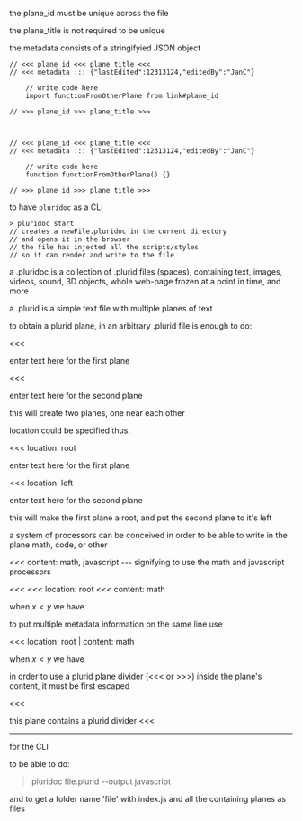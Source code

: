 the plane_id must be unique across the file

the plane_title is not required to be unique

the metadata consists of a stringifyied JSON object


    // <<< plane_id <<< plane_title <<<
    // <<< metadata ::: {"lastEdited":12313124,"editedBy":"JanC"}

        // write code here
        import functionFromOtherPlane from link#plane_id

    // >>> plane_id >>> plane_title >>>



    // <<< plane_id <<< plane_title <<<
    // <<< metadata ::: {"lastEdited":12313124,"editedBy":"JanC"}

        // write code here
        function functionFromOtherPlane() {}

    // >>> plane_id >>> plane_title >>>


to have `pluridoc` as a CLI

    > pluridoc start
    // creates a newFile.pluridoc in the current directory
    // and opens it in the browser
    // the file has injected all the scripts/styles
    // so it can render and write to the file




a .pluridoc is a collection of .plurid files (spaces), containing text,
images, videos, sound, 3D objects, whole web-page frozen at a point in time,
and more

a .plurid is a simple text file with multiple planes of text

to obtain a plurid plane, in an arbitrary .plurid file is enough to do:

<<<

enter text here for the first plane

>>>

<<<

enter text here for the second plane

>>>


this will create two planes, one near each other

location could be specified thus:

<<< location: root

enter text here for the first plane

>>>

<<< location: left

enter text here for the second plane

>>>

this will make the first plane a root, and put the second plane to it's left


a system of processors can be conceived in order to be able to write in the plane
math, code, or other

<<< content: math, javascript    --- signifying to use the math and javascript processors


<<<
<<< location: root
<<< content: math

when $x < y$ we have

>>>

to put multiple metadata information on the same line use |

<<< location: root | content: math

when $x < y$ we have

>>>


in order to use a plurid plane divider (<<< or >>>) inside the plane's content,
it must be first escaped

<<<

this plane contains a plurid divider \<<<

>>>





---

for the CLI

to be able to do:

> pluridoc file.plurid --output javascript

and to get a folder name 'file' with index.js and all the containing planes as files

